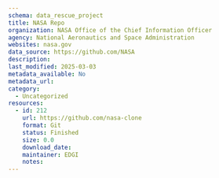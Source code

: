 ```yaml
---
schema: data_rescue_project 
title: NASA Repo
organization: NASA Office of the Chief Information Officer
agency: National Aeronautics and Space Administration
websites: nasa.gov
data_source: https://github.com/NASA
description: 
last_modified: 2025-03-03
metadata_available: No
metadata_url: 
category:
  - Uncategorized
resources:
  - id: 212
    url: https://github.com/nasa-clone
    format: Git
    status: Finished
    size: 0.0
    download_date: 
    maintainer: EDGI
    notes: 
---
```

